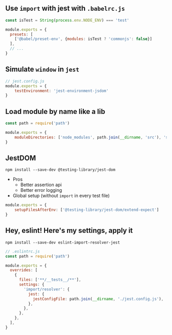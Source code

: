 ## Use `import` with jest with `.babelrc.js`
```js
const isTest = String(process.env.NODE_ENV) === 'test'

module.exports = {
  presets: [
    ['@babel/preset-env', {modules: isTest ? 'commonjs': false}]
  ],
  // ...
}    
```

## Simulate `window` in `jest`
```js
// jest.config.js
module.exports = {
    testEnvironment: 'jest-environment-jsdom'
}
```

## Load module by name like a lib
```js
const path = require('path')

module.exports = {
    moduleDirectories: ['node_modules', path.join(__dirname, 'src'), 'shared']
}    
```

## JestDOM
```console
npm install --save-dev @testing-library/jest-dom
```
- Pros
  - Better assertion api
  - Better error logging
- Global setup (without `import` in every test file)
```js
module.exports = {
    setupFilesAfterEnv: ['@testing-library/jest-dom/extend-expect']
}
```

## Hey, eslint! Here's my settings, apply it
```console
npm install --save-dev eslint-import-resolver-jest
```

```js
// .eslintrc.js
const path = require('path')

module.exports = {
  overrides: [
    {
      files: ['**/__tests__/**'],
      settings: {
        'import/resolver': {
          jest: {
            jestConfigFile: path.join(__dirname, './jest.config.js'),
          },
        },
      },
    },
  ],
}

```
